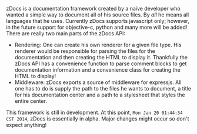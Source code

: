 <!---
title: Info
-->

zDocs is a documentation framework created by a naive developer who wanted a simple way to document all of his source files. By *all* he means all languages that he uses. Currently zDocs supports javascript only; however, in the future support for objective-c, python and many more will be added! There are really two main parts of the zDocs API:

- Rendering: One can create his own renderer for a given file type. His renderer would be responsible for parsing the files for the documentation and then creating the HTML to display it. Thankfully the zDocs API has a convenience function to parse comment blocks to get documentation information and a convenience class for creating the HTML to display!
- Middleware: zDocs exports a source of middleware for expressjs. All one has to do is supply the path to the files he wants to document, a title for his documentation center and a path to a stylesheet that styles the entire center.

This framework is still in development. At this point, `Mon Jan 20 01:44:34 CST 2014`, zDocs is essentially in alpha. Major changes might occur so don't expect anything!
